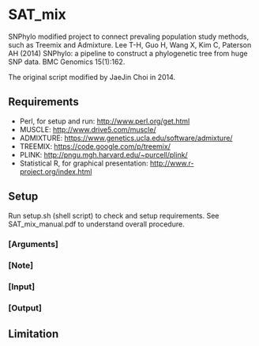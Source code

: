 # SAT_mix
SNPhylo modified project to connect prevaling population study methods, such as Treemix and Admixture.
Lee T-H, Guo H, Wang X, Kim C, Paterson AH (2014) SNPhylo: a pipeline to construct a phylogenetic tree from huge SNP data. BMC Genomics 15(1):162.

The original script modified by JaeJin Choi in 2014.

## Requirements  
- Perl, for setup and run: http://www.perl.org/get.html
- MUSCLE: http://www.drive5.com/muscle/
- ADMIXTURE: https://www.genetics.ucla.edu/software/admixture/
- TREEMIX: https://code.google.com/p/treemix/
- PLINK: http://pngu.mgh.harvard.edu/~purcell/plink/
- Statistical R, for graphical presentation: http://www.r-project.org/index.html
  
## Setup
Run setup.sh (shell script) to check and setup requirements.
See SAT_mix_manual.pdf to understand overall procedure.

### [Arguments]

### [Note]

### [Input]


### [Output]

## Limitation

